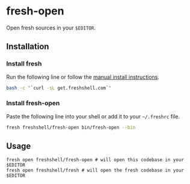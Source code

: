 # fresh-open

Open fresh sources in your `$EDITOR`.

## Installation

### Install fresh

Run the following line or follow the [manual install instructions].

``` sh
bash -c "`curl -sL get.freshshell.com`"
```

### Install fresh-open

Paste the following line into your shell or add it to your `~/.freshrc` file.

``` sh
fresh freshshell/fresh-open bin/fresh-open --bin
```

[manual install instructions]: https://github.com/freshshell/fresh#manual-steps


## Usage

```
fresh open freshshell/fresh-open # will open this codebase in your $EDITOR
fresh open freshshell/fresh # will open the fresh codebase in your $EDITOR
```
